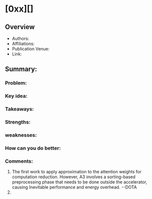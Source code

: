 # [0xx][]
## Overview
* Authors:
* Affiliations: 
* Publication Venue: 
* Link: []()
## Summary: 
### Problem:
### Key idea: 
### Takeaways: 
### Strengths: 
### weaknesses: 
### How can you do better:
### Comments:
1. The first work to apply approximation to the attention weights for computation reduction. However, A3
involves a sorting-based preprocessing phase that needs to be done outside the accelerator, causing Inevitable performance and energy overhead.   --DOTA
2. 
